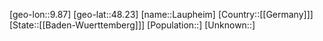 ﻿---
location: [48.23,9.87]
type: City
tags:
- geo/City


SpocWebEntityId: 31879
isDeleted: false
confidential: public

---
[geo-lon::9.87]
[geo-lat::48.23]
[name::Laupheim]
[Country::[[Germany]]]
[State::[[Baden-Wuerttemberg]]]
[Population::]
[Unknown::]

